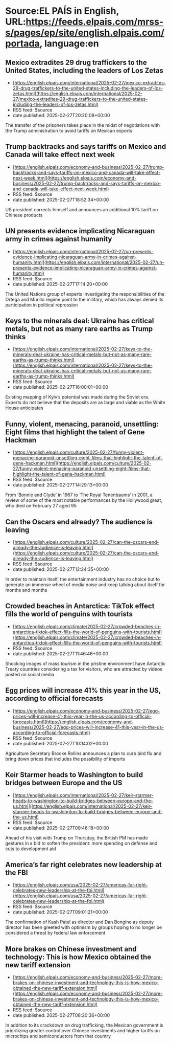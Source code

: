 # Source:EL PAÍS in English, URL:https://feeds.elpais.com/mrss-s/pages/ep/site/english.elpais.com/portada, language:en

## Mexico extradites 29 drug traffickers to the United States, including the leaders of Los Zetas
 - [https://english.elpais.com/international/2025-02-27/mexico-extradites-29-drug-traffickers-to-the-united-states-including-the-leaders-of-los-zetas.html](https://english.elpais.com/international/2025-02-27/mexico-extradites-29-drug-traffickers-to-the-united-states-including-the-leaders-of-los-zetas.html)
 - RSS feed: $source
 - date published: 2025-02-27T20:20:08+00:00

The transfer of the prisoners takes place in the midst of negotiations with the Trump administration to avoid tariffs on Mexican exports

## Trump backtracks and says tariffs on Mexico and Canada will take effect next week
 - [https://english.elpais.com/economy-and-business/2025-02-27/trump-backtracks-and-says-tariffs-on-mexico-and-canada-will-take-effect-next-week.html](https://english.elpais.com/economy-and-business/2025-02-27/trump-backtracks-and-says-tariffs-on-mexico-and-canada-will-take-effect-next-week.html)
 - RSS feed: $source
 - date published: 2025-02-27T18:52:34+00:00

US president corrects himself and announces an additional 10% tariff on Chinese products

## UN presents evidence implicating Nicaraguan army in crimes against humanity
 - [https://english.elpais.com/international/2025-02-27/un-presents-evidence-implicating-nicaraguan-army-in-crimes-against-humanity.html](https://english.elpais.com/international/2025-02-27/un-presents-evidence-implicating-nicaraguan-army-in-crimes-against-humanity.html)
 - RSS feed: $source
 - date published: 2025-02-27T17:14:20+00:00

The United Nations group of experts investigating the responsibilities of the Ortega and Murillo regime point to the military, which has always denied its participation in political repression

## Keys to the minerals deal: Ukraine has critical metals, but not as many rare earths as Trump thinks
 - [https://english.elpais.com/international/2025-02-27/keys-to-the-minerals-deal-ukraine-has-critical-metals-but-not-as-many-rare-earths-as-trump-thinks.html](https://english.elpais.com/international/2025-02-27/keys-to-the-minerals-deal-ukraine-has-critical-metals-but-not-as-many-rare-earths-as-trump-thinks.html)
 - RSS feed: $source
 - date published: 2025-02-27T16:00:01+00:00

Existing mapping of Kyiv’s potential was made during the Soviet era. Experts do not believe that the deposits are as large and viable as the White House anticipates

## Funny, violent, menacing, paranoid, unsettling: Eight films that highlight the talent of Gene Hackman
 - [https://english.elpais.com/culture/2025-02-27/funny-violent-menacing-paranoid-unsettling-eight-films-that-highlight-the-talent-of-gene-hackman.html](https://english.elpais.com/culture/2025-02-27/funny-violent-menacing-paranoid-unsettling-eight-films-that-highlight-the-talent-of-gene-hackman.html)
 - RSS feed: $source
 - date published: 2025-02-27T14:29:13+00:00

From ‘Bonnie and Clyde’ in 1967 to ‘The Royal Tenenbaums’ in 2001, a review of some of the most notable performances by the Hollywood great, who died on February 27 aged 95

## Can the Oscars end already? The audience is leaving
 - [https://english.elpais.com/culture/2025-02-27/can-the-oscars-end-already-the-audience-is-leaving.html](https://english.elpais.com/culture/2025-02-27/can-the-oscars-end-already-the-audience-is-leaving.html)
 - RSS feed: $source
 - date published: 2025-02-27T12:24:35+00:00

In order to maintain itself, the entertainment industry has no choice but to generate an immense wheel of media noise and keep talking about itself for months and months

## Crowded beaches in Antarctica: TikTok effect fills the world of penguins with tourists
 - [https://english.elpais.com/climate/2025-02-27/crowded-beaches-in-antarctica-tiktok-effect-fills-the-world-of-penguins-with-tourists.html](https://english.elpais.com/climate/2025-02-27/crowded-beaches-in-antarctica-tiktok-effect-fills-the-world-of-penguins-with-tourists.html)
 - RSS feed: $source
 - date published: 2025-02-27T11:46:46+00:00

Shocking images of mass tourism in the pristine environment have Antarctic Treaty countries considering a tax for visitors, who are attracted by videos posted on social media

## Egg prices will increase 41% this year in the US, according to official forecasts
 - [https://english.elpais.com/economy-and-business/2025-02-27/egg-prices-will-increase-41-this-year-in-the-us-according-to-official-forecasts.html](https://english.elpais.com/economy-and-business/2025-02-27/egg-prices-will-increase-41-this-year-in-the-us-according-to-official-forecasts.html)
 - RSS feed: $source
 - date published: 2025-02-27T10:14:02+00:00

Agriculture Secretary Brooke Rollins announces a plan to curb bird flu and bring down prices that includes the possibility of imports

## Keir Starmer heads to Washington to build bridges between Europe and the US
 - [https://english.elpais.com/international/2025-02-27/keir-starmer-heads-to-washington-to-build-bridges-between-europe-and-the-us.html](https://english.elpais.com/international/2025-02-27/keir-starmer-heads-to-washington-to-build-bridges-between-europe-and-the-us.html)
 - RSS feed: $source
 - date published: 2025-02-27T09:46:18+00:00

Ahead of his visit with Trump on Thursday, the British PM has made gestures in a bid to soften the president: more spending on defense and cuts to development aid

## America’s far right celebrates new leadership at the FBI
 - [https://english.elpais.com/usa/2025-02-27/americas-far-right-celebrates-new-leadership-at-the-fbi.html](https://english.elpais.com/usa/2025-02-27/americas-far-right-celebrates-new-leadership-at-the-fbi.html)
 - RSS feed: $source
 - date published: 2025-02-27T09:01:21+00:00

The confirmation of Kash Patel as director and Dan Bongino as deputy director has been greeted with optimism by groups hoping to no longer be considered a threat by federal law enforcement

## More brakes on Chinese investment and technology: This is how Mexico obtained the new tariff extension
 - [https://english.elpais.com/economy-and-business/2025-02-27/more-brakes-on-chinese-investment-and-technology-this-is-how-mexico-obtained-the-new-tariff-extension.html](https://english.elpais.com/economy-and-business/2025-02-27/more-brakes-on-chinese-investment-and-technology-this-is-how-mexico-obtained-the-new-tariff-extension.html)
 - RSS feed: $source
 - date published: 2025-02-27T08:20:36+00:00

In addition to its crackdown on drug trafficking, the Mexican government is prioritizing greater control over Chinese investments and higher tariffs on microchips and semiconductors from that country

